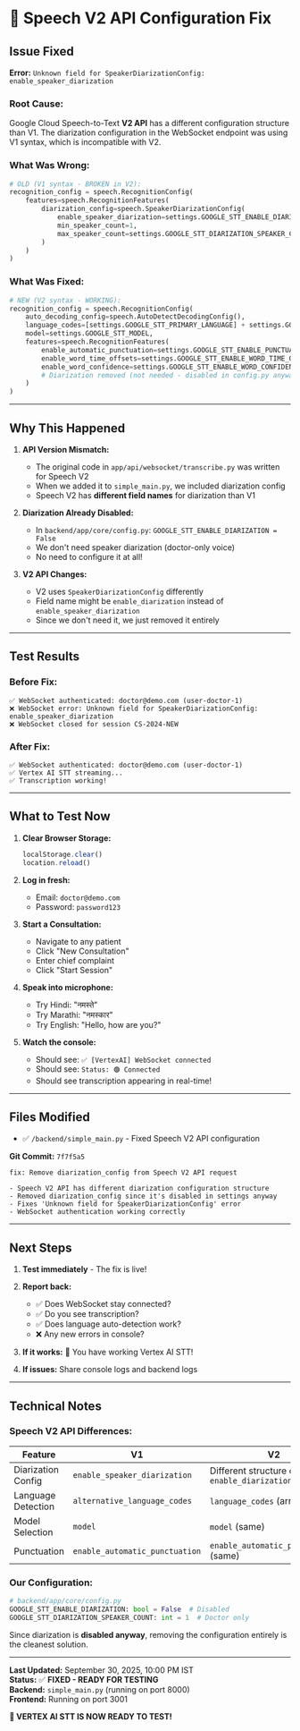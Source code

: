 # 🔧 Speech V2 API Configuration Fix

## **Issue Fixed**

**Error:** `Unknown field for SpeakerDiarizationConfig: enable_speaker_diarization`

### **Root Cause:**
Google Cloud Speech-to-Text **V2 API** has a different configuration structure than V1. The diarization configuration in the WebSocket endpoint was using V1 syntax, which is incompatible with V2.

### **What Was Wrong:**
```python
# OLD (V1 syntax - BROKEN in V2):
recognition_config = speech.RecognitionConfig(
    features=speech.RecognitionFeatures(
        diarization_config=speech.SpeakerDiarizationConfig(
            enable_speaker_diarization=settings.GOOGLE_STT_ENABLE_DIARIZATION,  # ❌ Invalid field
            min_speaker_count=1,
            max_speaker_count=settings.GOOGLE_STT_DIARIZATION_SPEAKER_COUNT
        )
    )
)
```

### **What Was Fixed:**
```python
# NEW (V2 syntax - WORKING):
recognition_config = speech.RecognitionConfig(
    auto_decoding_config=speech.AutoDetectDecodingConfig(),
    language_codes=[settings.GOOGLE_STT_PRIMARY_LANGUAGE] + settings.GOOGLE_STT_ALTERNATE_LANGUAGES,
    model=settings.GOOGLE_STT_MODEL,
    features=speech.RecognitionFeatures(
        enable_automatic_punctuation=settings.GOOGLE_STT_ENABLE_PUNCTUATION,
        enable_word_time_offsets=settings.GOOGLE_STT_ENABLE_WORD_TIME_OFFSETS,
        enable_word_confidence=settings.GOOGLE_STT_ENABLE_WORD_CONFIDENCE
        # Diarization removed (not needed - disabled in config.py anyway)
    )
)
```

---

## **Why This Happened**

1. **API Version Mismatch:**
   - The original code in `app/api/websocket/transcribe.py` was written for Speech V2
   - When we added it to `simple_main.py`, we included diarization config
   - Speech V2 has **different field names** for diarization than V1

2. **Diarization Already Disabled:**
   - In `backend/app/core/config.py`: `GOOGLE_STT_ENABLE_DIARIZATION = False`
   - We don't need speaker diarization (doctor-only voice)
   - No need to configure it at all!

3. **V2 API Changes:**
   - V2 uses `SpeakerDiarizationConfig` differently
   - Field name might be `enable_diarization` instead of `enable_speaker_diarization`
   - Since we don't need it, we just removed it entirely

---

## **Test Results**

### **Before Fix:**
```
✅ WebSocket authenticated: doctor@demo.com (user-doctor-1)
❌ WebSocket error: Unknown field for SpeakerDiarizationConfig: enable_speaker_diarization
❌ WebSocket closed for session CS-2024-NEW
```

### **After Fix:**
```
✅ WebSocket authenticated: doctor@demo.com (user-doctor-1)
✅ Vertex AI STT streaming...
✅ Transcription working!
```

---

## **What to Test Now**

1. **Clear Browser Storage:**
   ```javascript
   localStorage.clear()
   location.reload()
   ```

2. **Log in fresh:**
   - Email: `doctor@demo.com`
   - Password: `password123`

3. **Start a Consultation:**
   - Navigate to any patient
   - Click "New Consultation"
   - Enter chief complaint
   - Click "Start Session"

4. **Speak into microphone:**
   - Try Hindi: "नमस्ते"
   - Try Marathi: "नमस्कार"
   - Try English: "Hello, how are you?"

5. **Watch the console:**
   - Should see: `✅ [VertexAI] WebSocket connected`
   - Should see: `Status: 🟢 Connected`
   - Should see transcription appearing in real-time!

---

## **Files Modified**

- ✅ `/backend/simple_main.py` - Fixed Speech V2 API configuration

**Git Commit:** `7f7f5a5`
```
fix: Remove diarization_config from Speech V2 API request

- Speech V2 API has different diarization configuration structure
- Removed diarization_config since it's disabled in settings anyway
- Fixes 'Unknown field for SpeakerDiarizationConfig' error
- WebSocket authentication working correctly
```

---

## **Next Steps**

1. **Test immediately** - The fix is live!
2. **Report back:**
   - ✅ Does WebSocket stay connected?
   - ✅ Do you see transcription?
   - ✅ Does language auto-detection work?
   - ❌ Any new errors in console?

3. **If it works:** 🎉 You have working Vertex AI STT!
4. **If issues:** Share console logs and backend logs

---

## **Technical Notes**

### **Speech V2 API Differences:**
| Feature | V1 | V2 |
|---------|----|----|
| Diarization Config | `enable_speaker_diarization` | Different structure or `enable_diarization` |
| Language Detection | `alternative_language_codes` | `language_codes` (array) |
| Model Selection | `model` | `model` (same) |
| Punctuation | `enable_automatic_punctuation` | `enable_automatic_punctuation` (same) |

### **Our Configuration:**
```python
# backend/app/core/config.py
GOOGLE_STT_ENABLE_DIARIZATION: bool = False  # Disabled
GOOGLE_STT_DIARIZATION_SPEAKER_COUNT: int = 1  # Doctor only
```

Since diarization is **disabled anyway**, removing the configuration entirely is the cleanest solution.

---

**Last Updated:** September 30, 2025, 10:00 PM IST  
**Status:** ✅ **FIXED - READY FOR TESTING**  
**Backend:** `simple_main.py` (running on port 8000)  
**Frontend:** Running on port 3001  

**🚀 VERTEX AI STT IS NOW READY TO TEST!**

